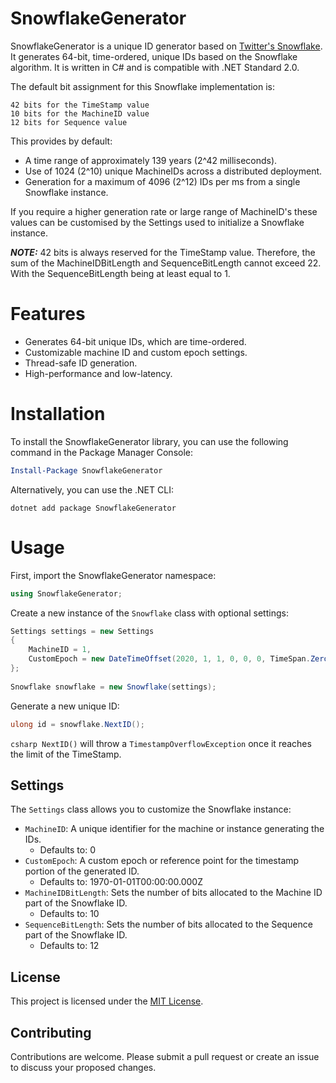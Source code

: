 # SnowflakeGenerator
SnowflakeGenerator is a unique ID generator based on [Twitter's Snowflake](https://blog.twitter.com/engineering/en_us/a/2010/announcing-snowflake "Twitter Snowflake Blog"). It generates 64-bit, time-ordered, unique IDs based on the Snowflake algorithm. It is written in C# and is compatible with .NET Standard 2.0.

The default bit assignment for this Snowflake implementation is:
```
42 bits for the TimeStamp value
10 bits for the MachineID value
12 bits for Sequence value
```
This provides by default:

 - A time range of approximately 139 years (2^42 milliseconds).
 - Use of 1024 (2^10) unique MachineIDs across a distributed deployment.
 - Generation for a maximum of 4096 (2^12) IDs per ms from a single Snowflake instance.
 
If you require a higher generation rate or large range of MachineID's these values can be customised by the Settings used to initialize a Snowflake instance.

**_NOTE:_** 42 bits is always reserved for the TimeStamp value. Therefore, the sum of the MachineIDBitLength and SequenceBitLength cannot exceed 22. With the SequenceBitLength being at least equal to 1.

# Features

 - Generates 64-bit unique IDs, which are time-ordered.
 - Customizable machine ID and custom epoch settings.
 - Thread-safe ID generation.
 - High-performance and low-latency.

# Installation

To install the SnowflakeGenerator library, you can use the following command in the Package Manager Console:
```powershell
Install-Package SnowflakeGenerator
```
Alternatively, you can use the .NET CLI:
```
dotnet add package SnowflakeGenerator
```

# Usage

First, import the SnowflakeGenerator namespace:
```csharp
using SnowflakeGenerator;
```

Create a new instance of the `Snowflake` class with optional settings:

```csharp
Settings settings = new Settings 
{ 
    MachineID = 1,
    CustomEpoch = new DateTimeOffset(2020, 1, 1, 0, 0, 0, TimeSpan.Zero) 
};
    
Snowflake snowflake = new Snowflake(settings);
```    
Generate a new unique ID:

```csharp
ulong id = snowflake.NextID();
```

```csharp NextID()``` will throw a `TimestampOverflowException` once it reaches the limit of the TimeStamp.

## Settings

The `Settings` class allows you to customize the Snowflake instance:

-   `MachineID`: A unique identifier for the machine or instance generating the IDs.
	- Defaults to: 0
-   `CustomEpoch`: A custom epoch or reference point for the timestamp portion of the generated ID.
	- Defaults to: 1970-01-01T00:00:00.000Z
- `MachineIDBitLength`: Sets the number of bits allocated to the Machine ID part of the Snowflake ID.
	- Defaults to: 10
- `SequenceBitLength`: Sets the number of bits allocated to the Sequence part of the Snowflake ID.
	- Defaults to: 12

## License

This project is licensed under the [MIT License](https://github.com/JakobKirton/SnowflakeGenerator/blob/main/LICENSE).
## Contributing

Contributions are welcome. Please submit a pull request or create an issue to discuss your proposed changes.
